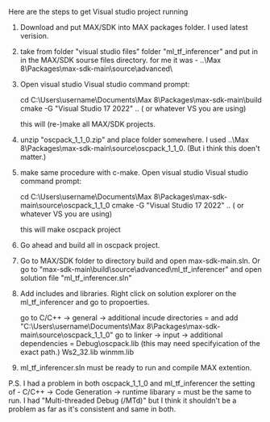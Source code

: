 Here are the steps to get Visual studio project running 

1. Download and put MAX/SDK into MAX packages folder. 
	I used latest verision. 

2. take from folder "visual studio files" folder "ml_tf_inferencer" and put in in the MAX/SDK sourse files directory. for me it was - ..\Max 8\Packages\max-sdk-main\source\advanced\

3. Open visual studio Visual studio command prompt:

	cd C:\Users\username\Documents\Max 8\Packages\max-sdk-main\build
	cmake -G "Visual Studio 17 2022" ..   ( or whatever VS you are using)

	this will (re-)make all MAX/SDK projects. 

4. unzip "oscpack_1_1_0.zip" and place folder somewhere. 
	I used ..\Max 8\Packages\max-sdk-main\source\oscpack_1_1_0. 	(But i think this doen't matter.)

5. make same procedure with c-make. Open visual studio Visual studio command prompt:

	cd C:\Users\username\Documents\Max 8\Packages\max-sdk-main\source\oscpack_1_1_0
	cmake -G "Visual Studio 17 2022" ..   ( or whatever VS you are using)

	this will make oscpack project

6. Go ahead and build all in oscpack project.

7. Go to MAX/SDK folder to directory build and open max-sdk-main.sln. Or go to "max-sdk-main\build\source\advanced\ml_tf_inferencer" and open solution file "ml_tf_inferencer.sln"

8. Add includes and libraries. Right click on solution explorer on the ml_tf_inferencer and go to propoerties.

	go to C/C++ -> general -> additional incude directories =  and add "C:\Users\username\Documents\Max 8\Packages\max-sdk-main\source\oscpack_1_1_0"
	go to linker -> input -> additional dependencies = Debug\oscpack.lib	(this may need specifyication of the exact path.)
						Ws2_32.lib
						winmm.lib 

9. ml_tf_inferencer.sln must be ready to run and compile MAX extention.

P.S. I had a problem 
	in both oscpack_1_1_0 and ml_tf_inferencer the setting of - C/C++ -> Code Generation -> runtime libarary = must be the same to run.
	I had "Multi-threaded Debug (/MTd)" but I think it shouldn't be a problem as far as it's consistent and same in both. 




